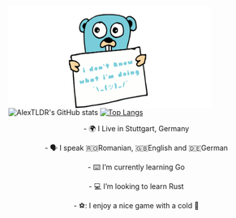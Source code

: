 <img align="left" width="400" height="200" src="https://github.com/AlexTLDR/AlexTLDR/blob/main/golang-what.gif">


![AlexTLDR's GitHub stats](https://github-readme-stats.vercel.app/api?username=AlexTLDR&show_icons=true&theme=transparent)
[![Top Langs](https://github-readme-stats.vercel.app/api/top-langs/?username=AlexTLDR&show_icons=true&theme=transparent)](https://github.com/anuraghazra/github-readme-stats)

<p align="center">
- 🌍 I Live in Stuttgart, Germany
</p>
<p align="center">
- 🗣️ I speak 🇷🇴Romanian, 🇬🇧English and 🇩🇪German 
</p>
<p align="center">
- ⌨️ I’m currently learning Go  
</p>
<p align="center">
- 💻 I’m looking to learn Rust
</p>
<p align="center">
- ⚽: I enjoy a nice game with a cold 🍺
</p>
<!--
**AlexTLDR/AlexTLDR** is a ✨ _special_ ✨ repository because its `README.md` (this file) appears on your GitHub profile.
### Hi there 👋
Here are some ideas to get you started:

- 🔭 I’m currently working on ...                  
- 🌱 I’m currently learning ...
- 👯 I’m looking to collaborate on ...
- 🤔 I’m looking for help with ...
- 💬 Ask me about ...
- 📫 How to reach me: ...
- 😄 Pronouns: ...
- ⚡ Fun fact: ...
-->
